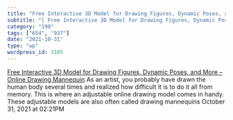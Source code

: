 ```yaml
---
title: "Free Interactive 3D Model for Drawing Figures, Dynamic Poses, and More – Online Drawing Mannequin"
subtitle: "[ Free Interactive 3D Model for Drawing Figures, Dynamic Poses, and More – Online Drawing Mannequin]..."
category: "190"
tags: ["654", "937"]
date: "2021-10-31"
type: "wp"
wordpress_id: 3105
---
```

[ Free Interactive 3D Model for Drawing Figures, Dynamic Poses, and More – Online Drawing Mannequin](https://setpose.com/?utm_campaign=Recomendo&utm_medium=email&utm_source=Revue%20newsletter)
 As an artist, you probably have drawn the human body several times and realized how difficult it is to do it all from memory. This is where an adjustable online drawing model comes in handy. These adjustable models are also often called drawing mannequins
October 31, 2021 at 02:21PM